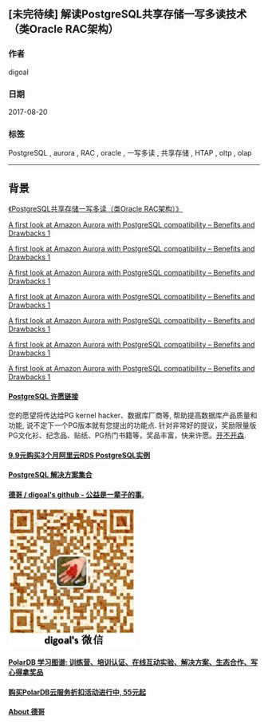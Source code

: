 ## [未完待续] 解读PostgreSQL共享存储一写多读技术（类Oracle RAC架构）  
                       
### 作者      
digoal      
      
### 日期       
2017-08-20      
        
### 标签      
PostgreSQL , aurora , RAC , oracle , 一写多读 , 共享存储 , HTAP , oltp , olap    
                  
----                  
                   
## 背景     
  
[《PostgreSQL共享存储一写多读（类Oracle RAC架构）》](../201510/20151007_01.md)    
  
[A first look at Amazon Aurora with PostgreSQL compatibility – Benefits and Drawbacks 1](http://www.toadworld.com/platforms/mysql/b/weblog/archive/2017/02/14/a-first-look-at-amazon-aurora-with-mysql-postgresql-compatibility-benefits-and-drawbacks-part-i)  
  
[A first look at Amazon Aurora with PostgreSQL compatibility – Benefits and Drawbacks 1](http://www.toadworld.com/platforms/postgres/b/weblog/archive/2017/03/17/a-first-look-at-amazon-aurora-with-postgresql-compatibility-benefits-and-drawbacks-part-ii)  
  
[A first look at Amazon Aurora with PostgreSQL compatibility – Benefits and Drawbacks 1](https://www.toadworld.com/platforms/postgres/b/weblog/archive/2017/04/27/a-first-look-at-amazon-aurora-with-postgresql-compatibility-benefits-and-drawbacks-part-iii)  
  
[A first look at Amazon Aurora with PostgreSQL compatibility – Benefits and Drawbacks 1](https://www.toadworld.com/platforms/postgres/b/weblog/archive/2017/05/09/a-first-look-at-amazon-aurora-with-postgresql-compatibility-benefits-and-drawbacks-part-iv)  
  
[A first look at Amazon Aurora with PostgreSQL compatibility – Benefits and Drawbacks 1](https://www.toadworld.com/platforms/postgres/b/weblog/archive/2017/06/07/a-first-look-at-amazon-aurora-with-postgresql-compatibility-benefits-and-drawbacks-part-v)  
  
[A first look at Amazon Aurora with PostgreSQL compatibility – Benefits and Drawbacks 1](https://www.toadworld.com/platforms/postgres/b/weblog/archive/2017/07/12/a-first-look-at-amazon-aurora-with-postgresql-compatibility-benefits-and-drawbacks-part-vi)  
  
[A first look at Amazon Aurora with PostgreSQL compatibility – Benefits and Drawbacks 1](http://www.toadworld.com/platforms/postgres/b/weblog/archive/2017/08/03/a-first-look-at-amazon-aurora-with-postgresql-compatibility-benefits-and-drawbacks-part-vii)  
  
  
  
  
  
  
  
  
  
  
  
  
  
  
  
  
  
  
  
  
  
  
  
  
  
  
  
  
  
  
  
  
  
  
  
  
  
  
  
  
  
  
  
  
  
  
  
  
  
  
  
  
  
  
  
  
  
  
  
  
  
  
  
  
  
  
  
  
  
  
  
  
  
  
  
#### [PostgreSQL 许愿链接](https://github.com/digoal/blog/issues/76 "269ac3d1c492e938c0191101c7238216")
您的愿望将传达给PG kernel hacker、数据库厂商等, 帮助提高数据库产品质量和功能, 说不定下一个PG版本就有您提出的功能点. 针对非常好的提议，奖励限量版PG文化衫、纪念品、贴纸、PG热门书籍等，奖品丰富，快来许愿。[开不开森](https://github.com/digoal/blog/issues/76 "269ac3d1c492e938c0191101c7238216").  
  
  
#### [9.9元购买3个月阿里云RDS PostgreSQL实例](https://www.aliyun.com/database/postgresqlactivity "57258f76c37864c6e6d23383d05714ea")
  
  
#### [PostgreSQL 解决方案集合](https://yq.aliyun.com/topic/118 "40cff096e9ed7122c512b35d8561d9c8")
  
  
#### [德哥 / digoal's github - 公益是一辈子的事.](https://github.com/digoal/blog/blob/master/README.md "22709685feb7cab07d30f30387f0a9ae")
  
  
![digoal's wechat](../pic/digoal_weixin.jpg "f7ad92eeba24523fd47a6e1a0e691b59")
  
  
#### [PolarDB 学习图谱: 训练营、培训认证、在线互动实验、解决方案、生态合作、写心得拿奖品](https://www.aliyun.com/database/openpolardb/activity "8642f60e04ed0c814bf9cb9677976bd4")
  
  
#### [购买PolarDB云服务折扣活动进行中, 55元起](https://www.aliyun.com/activity/new/polardb-yunparter?userCode=bsb3t4al "e0495c413bedacabb75ff1e880be465a")
  
  
#### [About 德哥](https://github.com/digoal/blog/blob/master/me/readme.md "a37735981e7704886ffd590565582dd0")
  
